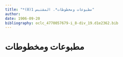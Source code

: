 ```yaml
---
title: "*مطبوعات ومخطوطات*. المقتبس 1(8)"
author: 
date: 1906-09-20
bibliography: oclc_4770057679-i_8-div_19.d1e2362.bib
---
```




#  مطبوعات ومخطوطات 

